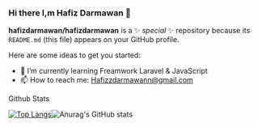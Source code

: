 ### Hi there I,m Hafiz Darmawan 👋

**hafizdarmawan/hafizdarmawan** is a ✨ _special_ ✨ repository because its `README.md` (this file) appears on your GitHub profile.

Here are some ideas to get you started:

- 🌱 I’m currently learning Freamwork Laravel & JavaScript
- 📫 How to reach me: Hafizzdarmawann@gmail.com

Github Stats


[![Top Langs](https://github-readme-stats.vercel.app/api/top-langs/?username=hafizdarmawan&layout=compact)](https://github.com/anuraghazra/github-readme-stats)![Anurag's GitHub stats](https://github-readme-stats.vercel.app/api?username=hafizdarmawan&show_icons=true&theme=Gradient)

